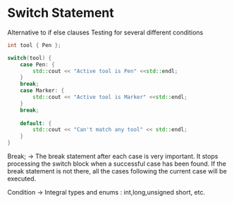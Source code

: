 # Switch Statement
Alternative to if else clauses
Testing for several different conditions
```cpp
int tool { Pen };

switch(tool) {
    case Pen: {
        std::cout << "Active tool is Pen" <<std::endl;
    }
    break;
    case Marker: {
        std::cout << "Active tool is Marker" <<std::endl;
    }
    break;
    
    default: {
        std::cout << "Can't match any tool" << std::endl;
    }
}

```
Break; -> The break statement after each case is very important. It stops processing the switch block when a successful case has been found. If the break statement is not there, all the cases following the current case will be executed.

Condition -> Integral types and enums : int,long,unsigned short, etc.
